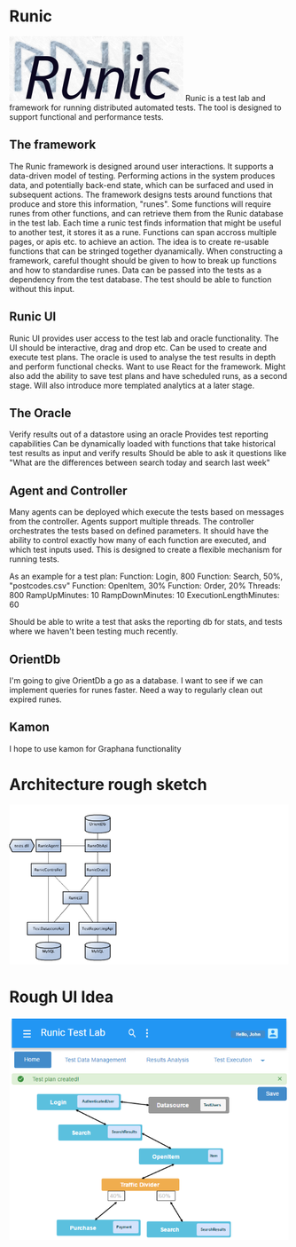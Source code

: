# Runic
![Runic](images/runic_logo_1.png)
Runic is a test lab and framework for running distributed automated tests. The tool is designed to support functional and performance tests.

## The framework
The Runic framework is designed around user interactions. It supports a data-driven model of testing. 
Performing actions in the system produces data, and potentially back-end state, which can be surfaced and used in subsequent actions.
The framework designs tests around functions that produce and store this information, "runes". Some functions will require runes from other functions, and can retrieve them from the Runic database in the test lab.
Each time a runic test finds information that might be useful to another test, it stores it as a rune.
Functions can span accross multiple pages, or apis etc. to achieve an action. The idea is to create re-usable functions that can be stringed together dyanamically.
When constructing a framework, careful thought should be given to how to break up functions and how to standardise runes.
Data can be passed into the tests as a dependency from the test database. The test should be able to function without this input.

## Runic UI
Runic UI provides user access to the test lab and oracle functionality. The UI should be interactive, drag and drop etc. Can be used to create and execute test plans. The oracle is used to analyse the test results in depth and perform functional checks. 
Want to use React for the framework.
Might also add the ability to save test plans and have scheduled runs, as a second stage. Will also introduce more templated analytics at a later stage.

## The Oracle
Verify results out of a datastore using an oracle
Provides test reporting capabilities
Can be dynamically loaded with functions that take historical test results as input and verify results
Should be able to ask it questions like "What are the differences between search today and search last week"

## Agent and Controller
Many agents can be deployed which execute the tests based on messages from the controller. Agents support multiple threads.
The controller orchestrates the tests based on defined parameters. It should have the ability to control exactly how many of each function are executed, and which test inputs used. This is designed to create a flexible mechanism for running tests.

As an example for a test plan:
Function: Login, 800
Function: Search, 50%, "postcodes.csv"
Function: OpenItem, 30%
Function: Order, 20%
Threads: 800
RampUpMinutes: 10
RampDownMinutes: 10
ExecutionLengthMinutes: 60

Should be able to write a test that asks the reporting db for stats, and tests where we haven't been testing much recently.

## OrientDb
I'm going to give OrientDb a go as a database. I want to see if we can implement queries for runes faster.
Need a way to regularly clean out expired runes.

## Kamon
I hope to use kamon for Graphana functionality

# Architecture rough sketch
![Architecture draft](images/draft.png)

# Rough UI Idea
![Draft UI](images/draftui.png)